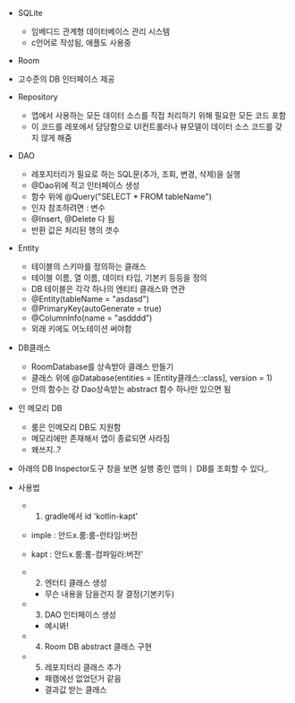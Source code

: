 - SQLite
  - 임베디드 관계형 데이터베이스 관리 시스템
  - c언어로 작성됨, 애플도 사용중

- Room
- 고수준의 DB 인터페이스 제공

- Repository
	- 앱에서 사용하는 모든 데이터 소스를 직접 처리하기 위해 필요한 모든 코드 포함
	- 이 코드를 레포에서 담당함으로 UI컨트롤러나 뷰모델이 데이터 소스 코드를 갖지 않게 해줌

- DAO
	- 레포지터리가 필요로 하는 SQL문(추가, 조회, 변경, 삭제)을 실행
	- @Dao위에 적고 인터페이스 생성
	- 함수 위에 @Query("SELECT * FROM tableName")
	- 인자 참조하려면 : 변수
	- @Insert, @Delete 다 됨
	- 반환 값은 처리된 행의 갯수

- Entity
	- 테이블의 스키마를 정의하는 클래스
	- 테이블 이름, 열 이름, 데이터 타입, 기본키 등등을 정의
	- DB 테이블은 각각 하나의 엔티티 클래스와 연관
	- @Entity(tableName = "asdasd")
	- @PrimaryKey(autoGenerate = true)
	- @ColumnInfo(name = "asdddd")
	- 외래 키에도 어노테이션 써야함


- DB클래스
	- RoomDatabase를 상속받아 클래스 만들기
	- 클래스 위에 @Database(entities = [Entity클래스::class], version = 1)
	- 안의 함수는 걍 Dao상속받는 abstract 함수 하나만 있으면 됨

- 인 메모리 DB
	- 룸은 인메모리 DB도 지원함
	- 메모리에만 존재해서 앱이 종료되면 사라짐
	- 왜쓰지..?

- 아래의 DB Inspector도구 창을 보면 실행 중인 앱의ㅣ DB를 조회할 수 있다,.

- 사용법
	- 1. gradle에서 id 'kotlin-kapt'
	-	imple : 안드x.룸:룸-런타임:버전
	-	kapt : 안드x.룸:룸-컴파일러:버전'

	- 2. 엔터티 클래스 생성
		- 무슨 내용을 담을건지 잘 결정(기본키두)

	- 3. DAO 인터페이스 생성
		- 예시봐!		

	- 4. Room DB abstract 클래스 구현

	- 5. 레포지터리 클래스 추가
		- 패캠에선 없었던거 같음
		- 결과값 받는 클래스
